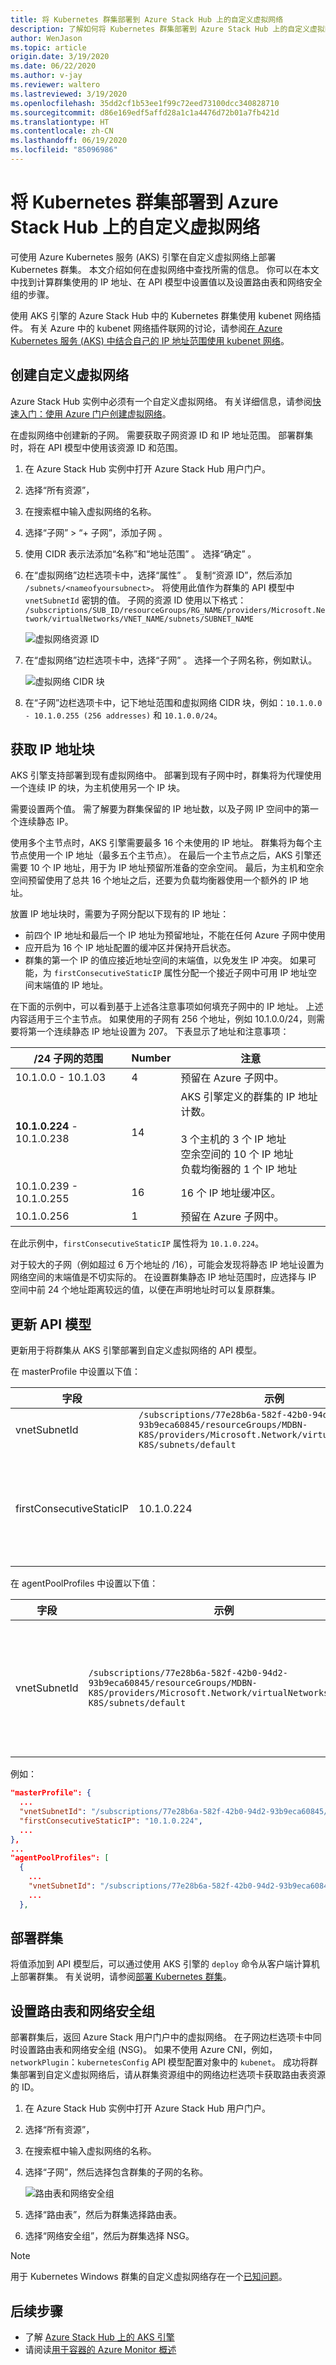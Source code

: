 ```yaml
---
title: 将 Kubernetes 群集部署到 Azure Stack Hub 上的自定义虚拟网络
description: 了解如何将 Kubernetes 群集部署到 Azure Stack Hub 上的自定义虚拟网络。
author: WenJason
ms.topic: article
origin.date: 3/19/2020
ms.date: 06/22/2020
ms.author: v-jay
ms.reviewer: waltero
ms.lastreviewed: 3/19/2020
ms.openlocfilehash: 35dd2cf1b53ee1f99c72eed73100dcc340828710
ms.sourcegitcommit: d86e169edf5affd28a1c1a4476d72b01a7fb421d
ms.translationtype: HT
ms.contentlocale: zh-CN
ms.lasthandoff: 06/19/2020
ms.locfileid: "85096986"
---
```

# <a name="deploy-a-kubernetes-cluster-to-a-custom-virtual-network-on-azure-stack-hub"></a>将 Kubernetes 群集部署到 Azure Stack Hub 上的自定义虚拟网络 

可使用 Azure Kubernetes 服务 (AKS) 引擎在自定义虚拟网络上部署 Kubernetes 群集。 本文介绍如何在虚拟网络中查找所需的信息。 你可以在本文中找到计算群集使用的 IP 地址、在 API 模型中设置值以及设置路由表和网络安全组的步骤。

使用 AKS 引擎的 Azure Stack Hub 中的 Kubernetes 群集使用 kubenet 网络插件。 有关 Azure 中的 kubenet 网络插件联网的讨论，请参阅[在 Azure Kubernetes 服务 (AKS) 中结合自己的 IP 地址范围使用 kubenet 网络](/aks/configure-kubenet)。

## <a name="create-custom-virtual-network"></a>创建自定义虚拟网络

Azure Stack Hub 实例中必须有一个自定义虚拟网络。 有关详细信息，请参阅[快速入门：使用 Azure 门户创建虚拟网络](/virtual-network/quick-create-portal)。

在虚拟网络中创建新的子网。 需要获取子网资源 ID 和 IP 地址范围。 部署群集时，将在 API 模型中使用该资源 ID 和范围。

1. 在 Azure Stack Hub 实例中打开 Azure Stack Hub 用户门户。
2. 选择“所有资源”，
3. 在搜索框中输入虚拟网络的名称。
4. 选择“子网” > “+ 子网”，添加子网 。
5. 使用 CIDR 表示法添加“名称”和“地址范围” 。 选择“确定” 。
4. 在“虚拟网络”边栏选项卡中，选择“属性” 。 复制“资源 ID”，然后添加 `/subnets/<nameofyoursubnect>`。 将使用此值作为群集的 API 模型中 `vnetSubnetId` 密钥的值。 子网的资源 ID 使用以下格式：<br>`/subscriptions/SUB_ID/resourceGroups/RG_NAME/providers/Microsoft.Network/virtualNetworks/VNET_NAME/subnets/SUBNET_NAME`

    ![虚拟网络资源 ID](media/kubernetes-aks-engine-custom-vnet/virtual-network-id.png)

5. 在“虚拟网络”边栏选项卡中，选择“子网” 。 选择一个子网名称，例如默认。
    
    ![虚拟网络 CIDR 块](media/kubernetes-aks-engine-custom-vnet/virtual-network-cidr-block.png)
    
6. 在“子网”边栏选项卡中，记下地址范围和虚拟网络 CIDR 块，例如：`10.1.0.0 - 10.1.0.255 (256 addresses)` 和 `10.1.0.0/24`。



## <a name="get-the-ip-address-block"></a>获取 IP 地址块

AKS 引擎支持部署到现有虚拟网络中。 部署到现有子网中时，群集将为代理使用一个连续 IP 的块，为主机使用另一个 IP 块。

需要设置两个值。 需了解要为群集保留的 IP 地址数，以及子网 IP 空间中的第一个连续静态 IP。

使用多个主节点时，AKS 引擎需要最多 16 个未使用的 IP 地址。 群集将为每个主节点使用一个 IP 地址（最多五个主节点）。 在最后一个主节点之后，AKS 引擎还需要 10 个 IP 地址，用于为 IP 地址预留所准备的空余空间。 最后，为主机和空余空间预留使用了总共 16 个地址之后，还要为负载均衡器使用一个额外的 IP 地址。

放置 IP 地址块时，需要为子网分配以下现有的 IP 地址：
 - 前四个 IP 地址和最后一个 IP 地址为预留地址，不能在任何 Azure 子网中使用
 - 应开启为 16 个 IP 地址配置的缓冲区并保持开启状态。
 - 群集的第一个 IP 的值应接近地址空间的末端值，以免发生 IP 冲突。 如果可能，为 `firstConsecutiveStaticIP` 属性分配一个接近子网中可用 IP 地址空间末端值的 IP 地址。

在下面的示例中，可以看到基于上述各注意事项如何填充子网中的 IP 地址。 上述内容适用于三个主节点。 如果使用的子网有 256 个地址，例如 10.1.0.0/24，则需要将第一个连续静态 IP 地址设置为 207。 下表显示了地址和注意事项：

| /24 子网的范围 | Number | 注意 |
| --- | --- | --- |
| 10.1.0.0 - 10.1.03 | 4 | 预留在 Azure 子网中。 |
| **10.1.0.224** - 10.1.0.238 | 14 | AKS 引擎定义的群集的 IP 地址计数。<br><br> 3 个主机的 3 个 IP 地址<br>空余空间的 10 个 IP 地址<br>负载均衡器的 1 个 IP 地址 |
| 10.1.0.239 - 10.1.0.255 | 16 | 16 个 IP 地址缓冲区。 |
| 10.1.0.256 | 1 | 预留在 Azure 子网中。 |

在此示例中，`firstConsecutiveStaticIP` 属性将为 `10.1.0.224`。

对于较大的子网（例如超过 6 万个地址的 /16），可能会发现将静态 IP 地址设置为网络空间的末端值是不切实际的。 在设置群集静态 IP 地址范围时，应选择与 IP 空间中前 24 个地址距离较远的值，以便在声明地址时可以复原群集。


## <a name="update-the-api-model"></a>更新 API 模型

更新用于将群集从 AKS 引擎部署到自定义虚拟网络的 API 模型。

在 masterProfile 中设置以下值：

| 字段 | 示例 | 说明 |
| --- | --- | --- |
| vnetSubnetId | `/subscriptions/77e28b6a-582f-42b0-94d2-93b9eca60845/resourceGroups/MDBN-K8S/providers/Microsoft.Network/virtualNetworks/MDBN-K8S/subnets/default` | 指定子网的资源 ID。  |
| firstConsecutiveStaticIP | 10.1.0.224 | 为 `firstConsecutiveStaticIP` 配置属性分配一个 IP 地址，该地址接近所需子网中可用 IP 地址空间的末端值。 `firstConsecutiveStaticIP` 仅适用于主池。 |

在 agentPoolProfiles 中设置以下值：

| 字段 | 示例 | 说明 |
| --- | --- | --- |
| vnetSubnetId | `/subscriptions/77e28b6a-582f-42b0-94d2-93b9eca60845/resourceGroups/MDBN-K8S/providers/Microsoft.Network/virtualNetworks/MDBN-K8S/subnets/default` | 指定子网的 Azure 资源管理器路径 ID。  |

例如：

```json
"masterProfile": {
  ...
  "vnetSubnetId": "/subscriptions/77e28b6a-582f-42b0-94d2-93b9eca60845/resourceGroups/MDBN-K8S/providers/Microsoft.Network/virtualNetworks/MDBN-K8S/subnets/default",
  "firstConsecutiveStaticIP": "10.1.0.224",
  ...
},
...
"agentPoolProfiles": [
  {
    ...
    "vnetSubnetId": "/subscriptions/77e28b6a-582f-42b0-94d2-93b9eca60845/resourceGroups/MDBN-K8S/providers/Microsoft.Network/virtualNetworks/MDBN-K8S/subnets/default",
    ...
  },

```

## <a name="deploy-your-cluster"></a>部署群集

将值添加到 API 模型后，可以通过使用 AKS 引擎的 `deploy` 命令从客户端计算机上部署群集。 有关说明，请参阅[部署 Kubernetes 群集](azure-stack-kubernetes-aks-engine-deploy-cluster.md#deploy-a-kubernetes-cluster)。

## <a name="set-the-route-table-and-network-security-group"></a>设置路由表和网络安全组

部署群集后，返回 Azure Stack 用户门户中的虚拟网络。 在子网边栏选项卡中同时设置路由表和网络安全组 (NSG)。 如果不使用 Azure CNI，例如，`networkPlugin`：`kubernetesConfig` API 模型配置对象中的 `kubenet`。 成功将群集部署到自定义虚拟网络后，请从群集资源组中的网络边栏选项卡获取路由表资源的 ID。

1. 在 Azure Stack Hub 实例中打开 Azure Stack Hub 用户门户。
2. 选择“所有资源”，
3. 在搜索框中输入虚拟网络的名称。
4. 选择“子网”，然后选择包含群集的子网的名称。
    
    ![路由表和网络安全组](media/kubernetes-aks-engine-custom-vnet/virtual-network-rt-nsg.png)
    
5. 选择“路由表”，然后为群集选择路由表。
6. 选择“网络安全组”，然后为群集选择 NSG。

> [!Note]  
> 用于 Kubernetes Windows 群集的自定义虚拟网络存在一个[已知问题](https://github.com/Azure/aks-engine/issues/371)。

## <a name="next-steps"></a>后续步骤

- 了解 [Azure Stack Hub 上的 AKS 引擎](azure-stack-kubernetes-aks-engine-overview.md)  
- 请阅读[用于容器的 Azure Monitor 概述](/azure-monitor/insights/container-insights-overview)
